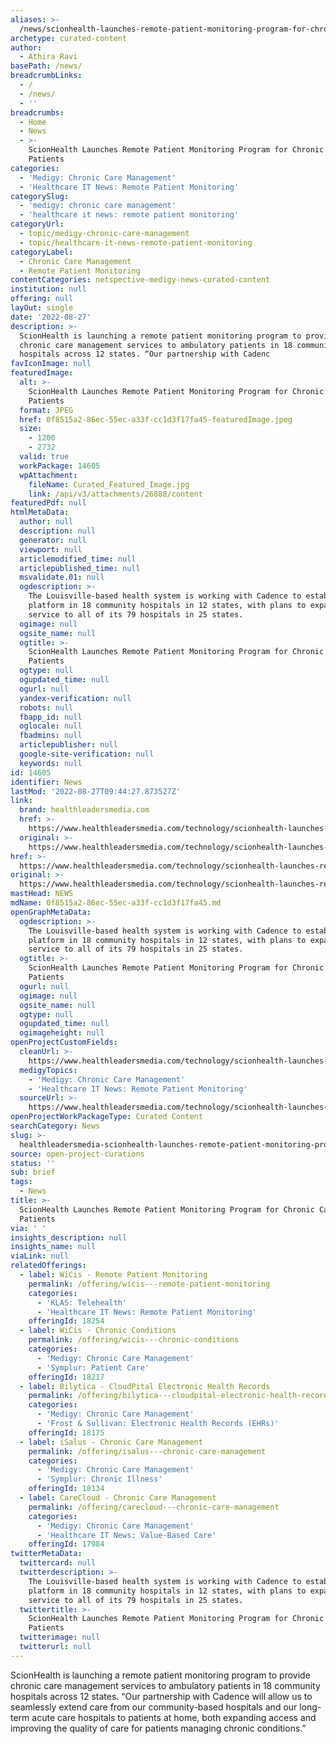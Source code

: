 ```yaml
---
aliases: >-
  /news/scionhealth-launches-remote-patient-monitoring-program-for-chronic-care-patients
archetype: curated-content
author:
  - Athira Ravi
basePath: /news/
breadcrumbLinks:
  - /
  - /news/
  - ''
breadcrumbs:
  - Home
  - News
  - >-
    ScionHealth Launches Remote Patient Monitoring Program for Chronic Care
    Patients
categories:
  - 'Medigy: Chronic Care Management'
  - 'Healthcare IT News: Remote Patient Monitoring'
categorySlug:
  - 'medigy: chronic care management'
  - 'healthcare it news: remote patient monitoring'
categoryUrl:
  - topic/medigy-chronic-care-management
  - topic/healthcare-it-news-remote-patient-monitoring
categoryLabel:
  - Chronic Care Management
  - Remote Patient Monitoring
contentCategories: netspective-medigy-news-curated-content
institution: null
offering: null
layOut: single
date: '2022-08-27'
description: >-
  ScionHealth is launching a remote patient monitoring program to provide
  chronic care management services to ambulatory patients in 18 community
  hospitals across 12 states. “Our partnership with Cadenc
favIconImage: null
featuredImage:
  alt: >-
    ScionHealth Launches Remote Patient Monitoring Program for Chronic Care
    Patients
  format: JPEG
  href: 0f8515a2-86ec-55ec-a33f-cc1d3f17fa45-featuredImage.jpeg
  size:
    - 1200
    - 2732
  valid: true
  workPackage: 14605
  wpAttachment:
    fileName: Curated_Featured_Image.jpg
    link: /api/v3/attachments/26888/content
featuredPdf: null
htmlMetaData:
  author: null
  description: null
  generator: null
  viewport: null
  articlemodified_time: null
  articlepublished_time: null
  msvalidate.01: null
  ogdescription: >-
    The Louisville-based health system is working with Cadence to establish the
    platform in 18 community hospitals in 12 states, with plans to expand the
    service to all of its 79 hospitals in 25 states.
  ogimage: null
  ogsite_name: null
  ogtitle: >-
    ScionHealth Launches Remote Patient Monitoring Program for Chronic Care
    Patients
  ogtype: null
  ogupdated_time: null
  ogurl: null
  yandex-verification: null
  robots: null
  fbapp_id: null
  oglocale: null
  fbadmins: null
  articlepublisher: null
  google-site-verification: null
  keywords: null
id: 14605
identifier: News
lastMod: '2022-08-27T09:44:27.873527Z'
link:
  brand: healthleadersmedia.com
  href: >-
    https://www.healthleadersmedia.com/technology/scionhealth-launches-remote-patient-monitoring-program-chronic-care-patients
  original: >-
    https://www.healthleadersmedia.com/technology/scionhealth-launches-remote-patient-monitoring-program-chronic-care-patients
href: >-
  https://www.healthleadersmedia.com/technology/scionhealth-launches-remote-patient-monitoring-program-chronic-care-patients
original: >-
  https://www.healthleadersmedia.com/technology/scionhealth-launches-remote-patient-monitoring-program-chronic-care-patients
mastHead: NEWS
mdName: 0f8515a2-86ec-55ec-a33f-cc1d3f17fa45.md
openGraphMetaData:
  ogdescription: >-
    The Louisville-based health system is working with Cadence to establish the
    platform in 18 community hospitals in 12 states, with plans to expand the
    service to all of its 79 hospitals in 25 states.
  ogtitle: >-
    ScionHealth Launches Remote Patient Monitoring Program for Chronic Care
    Patients
  ogurl: null
  ogimage: null
  ogsite_name: null
  ogtype: null
  ogupdated_time: null
  ogimageheight: null
openProjectCustomFields:
  cleanUrl: >-
    https://www.healthleadersmedia.com/technology/scionhealth-launches-remote-patient-monitoring-program-chronic-care-patients
  medigyTopics:
    - 'Medigy: Chronic Care Management'
    - 'Healthcare IT News: Remote Patient Monitoring'
  sourceUrl: >-
    https://www.healthleadersmedia.com/technology/scionhealth-launches-remote-patient-monitoring-program-chronic-care-patients
openProjectWorkPackageType: Curated Content
searchCategory: News
slug: >-
  healthleadersmedia-scionhealth-launches-remote-patient-monitoring-program-for-chronic-care-patients
source: open-project-curations
status: ''
sub: brief
tags:
  - News
title: >-
  ScionHealth Launches Remote Patient Monitoring Program for Chronic Care
  Patients
via: ' '
insights_description: null
insights_name: null
viaLink: null
relatedOfferings:
  - label: WiCis - Remote Patient Monitoring
    permalink: /offering/wicis---remote-patient-monitoring
    categories:
      - 'KLAS: Telehealth'
      - 'Healthcare IT News: Remote Patient Monitoring'
    offeringId: 18254
  - label: WiCis - Chronic Conditions
    permalink: /offering/wicis---chronic-conditions
    categories:
      - 'Medigy: Chronic Care Management'
      - 'Symplur: Patient Care'
    offeringId: 18217
  - label: Bilytica - CloudPital Electronic Health Records
    permalink: /offering/bilytica---cloudpital-electronic-health-records
    categories:
      - 'Medigy: Chronic Care Management'
      - 'Frost & Sullivan: Electronic Health Records (EHRs)'
    offeringId: 18175
  - label: iSalus - Chronic Care Management
    permalink: /offering/isalus---chronic-care-management
    categories:
      - 'Medigy: Chronic Care Management'
      - 'Symplur: Chronic Illness'
    offeringId: 18134
  - label: CareCloud - Chronic Care Management
    permalink: /offering/carecloud---chronic-care-management
    categories:
      - 'Medigy: Chronic Care Management'
      - 'Healthcare IT News: Value-Based Care'
    offeringId: 17984
twitterMetaData:
  twittercard: null
  twitterdescription: >-
    The Louisville-based health system is working with Cadence to establish the
    platform in 18 community hospitals in 12 states, with plans to expand the
    service to all of its 79 hospitals in 25 states.
  twittertitle: >-
    ScionHealth Launches Remote Patient Monitoring Program for Chronic Care
    Patients
  twitterimage: null
  twitterurl: null
---
```

<p>ScionHealth is launching a remote patient monitoring program to provide chronic care management services to ambulatory patients in 18 community hospitals across 12 states. “Our partnership with Cadence will allow us to seamlessly extend care from our community-based hospitals and our long-term acute care hospitals to patients at home, both expanding access and improving the quality of care for patients managing chronic conditions.”</p>
